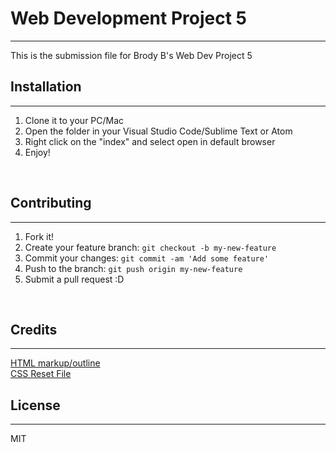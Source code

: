 # Web Development Project 5
***
This is the submission file for Brody B's Web Dev Project 5
<br>



## Installation

***
1. Clone it to your PC/Mac
2. Open the folder in your Visual Studio Code/Sublime Text or Atom
3. Right click on the "index" and select open in default browser
4. Enjoy!

<br>

## Contributing
***

1. Fork it!
2. Create your feature branch: `git checkout -b my-new-feature`
3. Commit your changes: `git commit -am 'Add some feature'`
4. Push to the branch: `git push origin my-new-feature`
5. Submit a pull request :D

<br>

## Credits
***
[HTML markup/outline](https://validator.w3.org/)
<br>
[CSS Reset File](http://meyerweb.com/eric/tools/css/reset/)
<br>

## License
***
MIT
